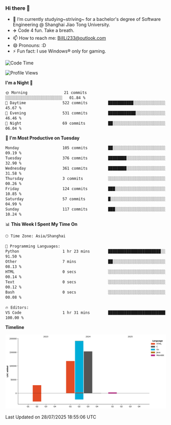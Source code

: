 ### Hi there 👋
- 🌱 I’m currently studying~striving~ for a bachelor's degree of Software Engineering @ Shanghai Jiao Tong University.
- ✈️ Code 4 fun. Take a breath.
- 📫 How to reach me: BillLi233@outlook.com
- 😄 Pronouns: :D
- ⚡ Fun fact: I use Windows® only for gaming.

<!--START_SECTION:waka-->
![Code Time](http://img.shields.io/badge/Code%20Time-442%20hrs%207%20mins-blue)

![Profile Views](http://img.shields.io/badge/Profile%20Views-0-blue)

**I'm a Night 🦉** 

```text
🌞 Morning                21 commits          ░░░░░░░░░░░░░░░░░░░░░░░░░   01.84 % 
🌆 Daytime                522 commits         ███████████░░░░░░░░░░░░░░   45.67 % 
🌃 Evening                531 commits         ████████████░░░░░░░░░░░░░   46.46 % 
🌙 Night                  69 commits          ██░░░░░░░░░░░░░░░░░░░░░░░   06.04 % 
```
📅 **I'm Most Productive on Tuesday** 

```text
Monday                   105 commits         ██░░░░░░░░░░░░░░░░░░░░░░░   09.19 % 
Tuesday                  376 commits         ████████░░░░░░░░░░░░░░░░░   32.90 % 
Wednesday                361 commits         ████████░░░░░░░░░░░░░░░░░   31.58 % 
Thursday                 3 commits           ░░░░░░░░░░░░░░░░░░░░░░░░░   00.26 % 
Friday                   124 commits         ███░░░░░░░░░░░░░░░░░░░░░░   10.85 % 
Saturday                 57 commits          █░░░░░░░░░░░░░░░░░░░░░░░░   04.99 % 
Sunday                   117 commits         ███░░░░░░░░░░░░░░░░░░░░░░   10.24 % 
```


📊 **This Week I Spent My Time On** 

```text
🕑︎ Time Zone: Asia/Shanghai

💬 Programming Languages: 
Python                   1 hr 23 mins        ███████████████████████░░   91.50 % 
Other                    7 mins              ██░░░░░░░░░░░░░░░░░░░░░░░   08.13 % 
HTML                     0 secs              ░░░░░░░░░░░░░░░░░░░░░░░░░   00.14 % 
Text                     0 secs              ░░░░░░░░░░░░░░░░░░░░░░░░░   00.12 % 
Bash                     0 secs              ░░░░░░░░░░░░░░░░░░░░░░░░░   00.08 % 

🔥 Editors: 
VS Code                  1 hr 31 mins        █████████████████████████   100.00 % 
```

**Timeline**

![Lines of Code chart](https://raw.githubusercontent.com/GMH233/GMH233/main/assets/bar_graph.png)


 Last Updated on 28/07/2025 18:55:06 UTC
<!--END_SECTION:waka-->

<!--
**GMH233/GMH233** is a ✨ _special_ ✨ repository because its `README.md` (this file) appears on your GitHub profile.

Here are some ideas to get you started:

- 🔭 I’m currently working on ...
- 🌱 I’m currently learning ...
- 👯 I’m looking to collaborate on ...
- 🤔 I’m looking for help with ...
- 💬 Ask me about ...
- 📫 How to reach me: ...
- 😄 Pronouns: ...
- ⚡ Fun fact: ...
-->
